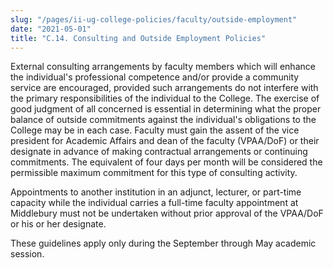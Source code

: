 ```yaml
---
slug: "/pages/ii-ug-college-policies/faculty/outside-employment"
date: "2021-05-01"
title: "C.14. Consulting and Outside Employment Policies"
---
```


External consulting arrangements by faculty members which will enhance the individual's professional competence and/or provide a community service are encouraged, provided such arrangements do not interfere with the primary responsibilities of the individual to the College. The exercise of good judgment of all concerned is essential in determining what the proper balance of outside commitments against the individual's obligations to the College may be in each case. Faculty must gain the assent of the vice president for Academic Affairs and dean of the faculty (VPAA/DoF) or their designate in advance of making contractual arrangements or continuing commitments. The equivalent of four days per month will be considered the permissible maximum commitment for this type of consulting activity.

Appointments to another institution in an adjunct, lecturer, or part-time capacity while the individual carries a full-time faculty appointment at Middlebury must not be undertaken without prior approval of the VPAA/DoF or his or her designate.

These guidelines apply only during the September through May academic session.